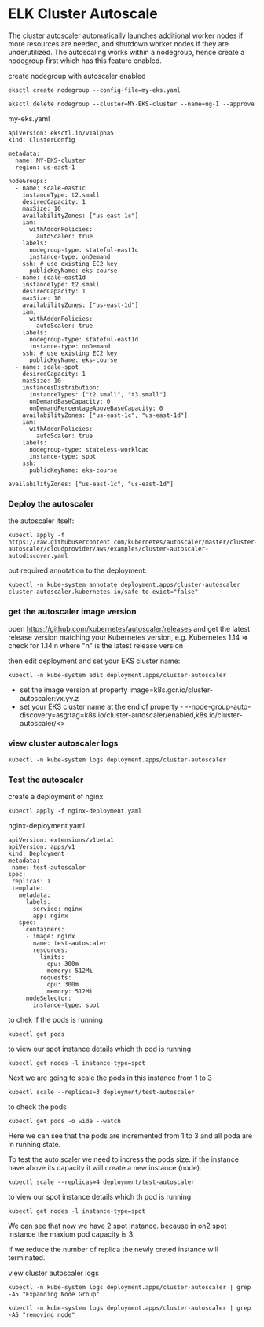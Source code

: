 # ELK Cluster Autoscale
 

The cluster autoscaler automatically launches additional worker nodes if more resources are needed, and shutdown worker nodes if they are underutilized. The autoscaling works within a nodegroup, hence create a nodegroup first which has this feature enabled.

 create nodegroup with autoscaler enabled
 
 ```
eksctl create nodegroup --config-file=my-eks.yaml

eksctl delete nodegroup --cluster=MY-EKS-cluster --name=ng-1 --approve
```

my-eks.yaml
```
apiVersion: eksctl.io/v1alpha5
kind: ClusterConfig

metadata:
  name: MY-EKS-cluster
  region: us-east-1

nodeGroups:
  - name: scale-east1c
    instanceType: t2.small
    desiredCapacity: 1
    maxSize: 10
    availabilityZones: ["us-east-1c"]
    iam:
      withAddonPolicies:
        autoScaler: true
    labels:
      nodegroup-type: stateful-east1c
      instance-type: onDemand
    ssh: # use existing EC2 key
      publicKeyName: eks-course
  - name: scale-east1d
    instanceType: t2.small
    desiredCapacity: 1
    maxSize: 10
    availabilityZones: ["us-east-1d"]
    iam:
      withAddonPolicies:
        autoScaler: true
    labels:
      nodegroup-type: stateful-east1d
      instance-type: onDemand
    ssh: # use existing EC2 key
      publicKeyName: eks-course
  - name: scale-spot
    desiredCapacity: 1
    maxSize: 10
    instancesDistribution:
      instanceTypes: ["t2.small", "t3.small"]
      onDemandBaseCapacity: 0
      onDemandPercentageAboveBaseCapacity: 0
    availabilityZones: ["us-east-1c", "us-east-1d"]
    iam:
      withAddonPolicies:
        autoScaler: true
    labels:
      nodegroup-type: stateless-workload
      instance-type: spot
    ssh: 
      publicKeyName: eks-course

availabilityZones: ["us-east-1c", "us-east-1d"]

```

### Deploy the autoscaler

the autoscaler itself:
```
kubectl apply -f https://raw.githubusercontent.com/kubernetes/autoscaler/master/cluster-autoscaler/cloudprovider/aws/examples/cluster-autoscaler-autodiscover.yaml
```
put required annotation to the deployment:
```
kubectl -n kube-system annotate deployment.apps/cluster-autoscaler cluster-autoscaler.kubernetes.io/safe-to-evict="false"
```
### get the autoscaler image version

open https://github.com/kubernetes/autoscaler/releases  and get the latest release version matching your Kubernetes version,
e.g. Kubernetes 1.14 => check for 1.14.n where "n" is the latest release version

then edit deployment and set your EKS cluster name:

```
kubectl -n kube-system edit deployment.apps/cluster-autoscaler
```

* set the image version at property   image=k8s.gcr.io/cluster-autoscaler:vx.yy.z 
* set your EKS cluster name at the end of property   - --node-group-auto-discovery=asg:tag=k8s.io/cluster-autoscaler/enabled,k8s.io/cluster-autoscaler/<<EKS cluster name>> 
  
### view cluster autoscaler logs
  
  ```
  kubectl -n kube-system logs deployment.apps/cluster-autoscaler
  ```
  
### Test the autoscaler

create a deployment of nginx

 ```
 kubectl apply -f nginx-deployment.yaml
 ```
 nginx-deployment.yaml
 ```
 apiVersion: extensions/v1beta1
 apiVersion: apps/v1
kind: Deployment
metadata:
  name: test-autoscaler
spec:
  replicas: 1
  template:
    metadata:
      labels:
        service: nginx
        app: nginx
    spec:
      containers:
      - image: nginx
        name: test-autoscaler
        resources:
          limits:
            cpu: 300m
            memory: 512Mi
          requests:
            cpu: 300m
            memory: 512Mi
      nodeSelector:
        instance-type: spot
 ```
 to chek if the pods is running 
 ```
 kubectl get pods
 ```
 to view our spot instance details which th pod is running
 ```
 kubectl get nodes -l instance-type=spot
 ```
 Next we are going to scale the pods in this instance from 1 to 3 
 ```
 kubectl scale --replicas=3 deployment/test-autoscaler
 ```
 to check the pods 

 ``` kubectl get pods -o wide --watch ```

 Here we can see that the pods are incremented from 1 to 3 and all poda are in running state.
 
To test the auto scaler we need to incress the pods size. if the instance have above its capacity it will create a new instance (node).
 
 ```
 kubectl scale --replicas=4 deployment/test-autoscaler
 ```
 to view our spot instance details which th pod is running
 ```
 kubectl get nodes -l instance-type=spot
 ```
 We can see that now we have 2 spot instance. because in on2 spot instance the maxium pod capacity is 3.

If we reduce the number of replica the newly creted instance will terminated.  

view cluster autoscaler logs
 
```
kubectl -n kube-system logs deployment.apps/cluster-autoscaler | grep -A5 "Expanding Node Group"

kubectl -n kube-system logs deployment.apps/cluster-autoscaler | grep -A5 "removing node"
 ```
